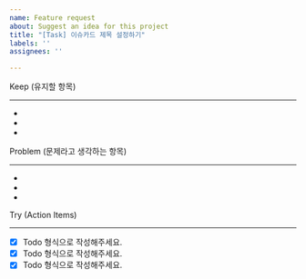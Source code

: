 ```yaml
---
name: Feature request
about: Suggest an idea for this project
title: "[Task] 이슈카드 제목 설정하기"
labels: ''
assignees: ''

---
```


Keep (유지할 항목)
***
* 
* 
* 
Problem (문제라고 생각하는 항목)
***
* 
* 
* 
Try (Action Items)
***
- [x] Todo 형식으로 작성해주세요.
- [x] Todo 형식으로 작성해주세요.
- [x] Todo 형식으로 작성해주세요.
